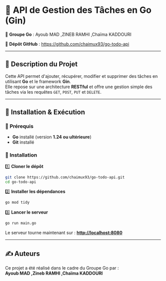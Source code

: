 # 📌 API de Gestion des Tâches en Go (Gin)

👥 **Groupe Go** : Ayoub MAD ,ZINEB RAMHI ,Chaïma KADDOURI

🔗 **Dépôt GitHub** : https://github.com/chaimux93/go-todo-api

---

## 📝 Description du Projet
Cette API permet d'ajouter, récupérer, modifier et supprimer des tâches en utilisant **Go** et le framework **Gin**.  
Elle repose sur une architecture **RESTful** et offre une gestion simple des tâches via les requêtes `GET`, `POST`, `PUT` et `DELETE`.

---

## 🚀 Installation & Exécution

### 🔹 **Prérequis**
- **Go** installé (version **1.24 ou ultérieure**)
- **Git** installé

### 🔹 **Installation**

1️⃣ **Cloner le dépôt**
```sh
git clone https://github.com/chaimux93/go-todo-api.git
cd go-todo-api
```

2️⃣ **Installer les dépendances**
```sh
go mod tidy
```

3️⃣ **Lancer le serveur**
```sh
go run main.go
```
Le serveur tourne maintenant sur : **[http://localhost:8080](http://localhost:8080)**

---

## ✍️ **Auteurs**
Ce projet a été réalisé dans le cadre du Groupe Go par :  
**Ayoub MAD ,Zineb RAMHI ,Chaïma KADDOURI**

